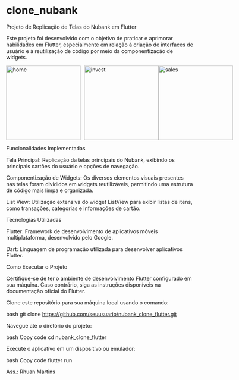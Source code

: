 # clone_nubank

Projeto de Replicação de Telas do Nubank em Flutter

Este projeto foi desenvolvido com o objetivo de praticar e aprimorar habilidades em Flutter, especialmente em relação à criação de interfaces de usuário e à reutilização de código por meio da componentização de widgets.

<div style="display:flex; justify-content: space-between;">
    <img src="https://github.com/Rhu-Martins/clone_nubank/assets/101530922/b91ee05b-8dcc-402a-b4ea-90ff6e998f48" alt="home" style="width: 200px; margin-right: 10px">    
    <img src="https://github.com/Rhu-Martins/clone_nubank/assets/101530922/f9a20532-9618-4b80-94ff-bc11621d6c46" alt="invest" style="width: 200px;">    
    <img src="https://github.com/Rhu-Martins/clone_nubank/assets/101530922/7fea2b7a-3430-415d-bb2e-d0961eb04a98" alt="sales" style="width: 200px; margin-lefht: 10px">
</div>


Funcionalidades Implementadas

Tela Principal: Replicação da telas principais do Nubank, exibindo os principais cartões do usuário e opções de navegação.

Componentização de Widgets: Os diversos elementos visuais presentes nas telas foram divididos em widgets reutilizáveis, permitindo uma estrutura de código mais limpa e organizada.

List View: Utilização extensiva do widget ListView para exibir listas de itens, como transações, categorias e informações de cartão.

Tecnologias Utilizadas

Flutter: Framework de desenvolvimento de aplicativos móveis multiplataforma, desenvolvido pelo Google.

Dart: Linguagem de programação utilizada para desenvolver aplicativos Flutter.

Como Executar o Projeto

Certifique-se de ter o ambiente de desenvolvimento Flutter configurado em sua máquina. Caso contrário, siga as instruções disponíveis na documentação oficial do Flutter.

Clone este repositório para sua máquina local usando o comando:

bash
git clone https://github.com/seuusuario/nubank_clone_flutter.git

Navegue até o diretório do projeto:

bash
Copy code
cd nubank_clone_flutter

Execute o aplicativo em um dispositivo ou emulador:

bash
Copy code
flutter run

Ass.: Rhuan Martins


